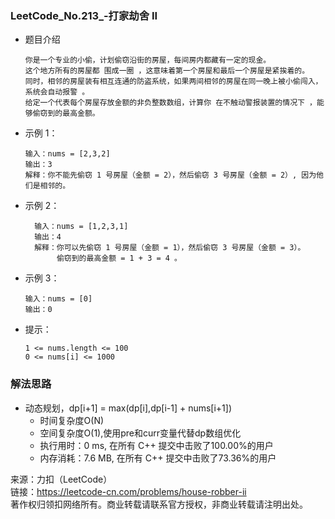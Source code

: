 ### LeetCode_No.213_-打家劫舍 II
* 题目介绍

      你是一个专业的小偷，计划偷窃沿街的房屋，每间房内都藏有一定的现金。
      这个地方所有的房屋都 围成一圈 ，这意味着第一个房屋和最后一个房屋是紧挨着的。
      同时，相邻的房屋装有相互连通的防盗系统，如果两间相邻的房屋在同一晚上被小偷闯入，系统会自动报警 。
      给定一个代表每个房屋存放金额的非负整数数组，计算你 在不触动警报装置的情况下 ，能够偷窃到的最高金额。
* 示例  1：

      输入：nums = [2,3,2]
      输出：3
      解释：你不能先偷窃 1 号房屋（金额 = 2），然后偷窃 3 号房屋（金额 = 2）, 因为他们是相邻的。
* 示例 2：

        输入：nums = [1,2,3,1]
        输出：4
        解释：你可以先偷窃 1 号房屋（金额 = 1），然后偷窃 3 号房屋（金额 = 3）。
             偷窃到的最高金额 = 1 + 3 = 4 。
* 示例 3：

      输入：nums = [0]
      输出：0
* 提示：

      1 <= nums.length <= 100
      0 <= nums[i] <= 1000
### 解法思路
* 动态规划，dp[i+1] = max(dp[i],dp[i-1] + nums[i+1])
  * 时间复杂度O(N)
  * 空间复杂度O(1),使用pre和curr变量代替dp数组优化
  * 执行用时：0 ms, 在所有 C++ 提交中击败了100.00%的用户
  * 内存消耗：7.6 MB, 在所有 C++ 提交中击败了73.36%的用户

来源：力扣（LeetCode）\
链接：https://leetcode-cn.com/problems/house-robber-ii \
著作权归领扣网络所有。商业转载请联系官方授权，非商业转载请注明出处。
